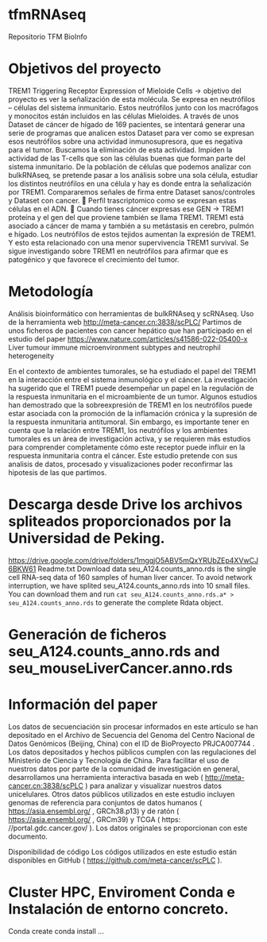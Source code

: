 # tfmRNAseq
Repositorio TFM BioInfo 
# Objetivos del proyecto
TREM1 Triggering Receptor Expression of Mieloide Cells -> objetivo del proyecto es ver la señalización de esta molécula.
Se expresa en neutrófilos – células del sistema inmunitario.
Estos neutrófilos junto con los macrófagos y monocitos están incluidos en las células Mieloides.
A través de unos Dataset de cáncer de hígado de 169 pacientes, se intentará generar una serie de programas que analicen estos Dataset para ver como se expresan esos neutrófilos sobre una actividad inmunosupresora, que es negativa para el tumor. Buscamos la eliminación de esta actividad.
Impiden la actividad de las T-cells que son las células buenas que forman parte del sistema inmunitario.
De la población de células que podemos analizar con bulkRNAseq, se pretende pasar a los análisis sobre una sola célula, estudiar los distintos neutrófilos en una célula y hay es donde entra la señalización por TREM1.
Compararemos señales de firma entre Dataset sanos/controles  y Dataset con cancer.
	Perfil trascriptomico como se expresan estas células en el ADN.
	Cuando tienes cáncer expresas ese GEN -> TREM1 proteína y el gen del que proviene también se llama TREM1. 
TREM1 está asociado a cáncer de mama y también a su metástasis en cerebro, pulmón e hígado. 
Los neutrófilos de estos tejidos aumentan la expresión de TREM1.
Y esto esta relacionado con una menor supervivencia TREM1 survival.
Se sigue investigando sobre TREM1 en neutrófilos para afirmar que es patogénico y que favorece el crecimiento del tumor.
# Metodología
Análisis bioinformático con herramientas de bulkRNAseq y scRNAseq.
Uso de la herramienta web http://meta-cancer.cn:3838/scPLC/
Partimos de unos ficheros de pacientes con cancer hepático que han participado en el estudio del paper https://www.nature.com/articles/s41586-022-05400-x
Liver tumour immune microenvironment subtypes and neutrophil heterogeneity

En el contexto de ambientes tumorales, se ha estudiado el papel del TREM1 en la interacción entre el sistema inmunológico y el cáncer. La investigación ha sugerido que el TREM1 puede desempeñar un papel en la regulación de la respuesta inmunitaria en el microambiente de un tumor. Algunos estudios han demostrado que la sobreexpresión de TREM1 en los neutrófilos puede estar asociada con la promoción de la inflamación crónica y la supresión de la respuesta inmunitaria antitumoral.
Sin embargo, es importante tener en cuenta que la relación entre TREM1, los neutrófilos y los ambientes tumorales es un área de investigación activa, y se requieren más estudios para comprender completamente cómo este receptor puede influir en la respuesta inmunitaria contra el cáncer. Este estudio pretende con sus analisis de datos, procesado y visualizaciones poder reconfirmar las hipotesis de las que partimos.

# Descarga desde Drive los archivos spliteados proporcionados por la Universidad de Peking. 
https://drive.google.com/drive/folders/1mgqjO5ABV5mQxYRUbZEp4XVwCJ6BKW61 
Readme.txt
Download data
seu_A124.counts_anno.rds is the single cell RNA-seq data of 160 samples of human liver cancer. 
To avoid network interruption, we have splited seu_A124.counts_anno.rds into 10 small files. You can download them and run `cat seu_A124.counts_anno.rds.a* > seu_A124.counts_anno.rds` to generate the complete Rdata object.

# Generación de ficheros seu_A124.counts_anno.rds and seu_mouseLiverCancer.anno.rds
# Información del paper
Los datos de secuenciación sin procesar informados en este artículo se han depositado en el Archivo de Secuencia del Genoma del Centro Nacional de Datos Genómicos (Beijing, China) con el ID de BioProyecto PRJCA007744 . Los datos depositados y hechos públicos cumplen con las regulaciones del Ministerio de Ciencia y Tecnología de China. Para facilitar el uso de nuestros datos por parte de la comunidad de investigación en general, desarrollamos una herramienta interactiva basada en web ( http://meta-cancer.cn:3838/scPLC ) para analizar y visualizar nuestros datos unicelulares. Otros datos públicos utilizados en este estudio incluyen genomas de referencia para conjuntos de datos humanos ( https://asia.ensembl.org/ , GRCh38.p13) y de ratón ( https://asia.ensembl.org/ , GRCm39) y TCGA ( https: //portal.gdc.cancer.gov/ ). Los datos originales se proporcionan con este documento.

Disponibilidad de código
Los códigos utilizados en este estudio están disponibles en GitHub ( https://github.com/meta-cancer/scPLC ).

# Cluster HPC, Enviroment Conda e Instalación de entorno concreto.
Conda create
conda install
...
# 
